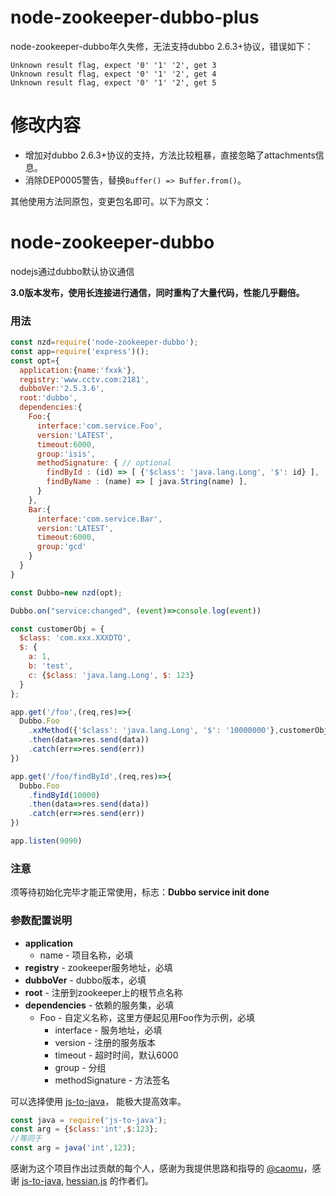# node-zookeeper-dubbo-plus
node-zookeeper-dubbo年久失修，无法支持dubbo 2.6.3+协议，错误如下：
```
Unknown result flag, expect '0' '1' '2', get 3
Unknown result flag, expect '0' '1' '2', get 4
Unknown result flag, expect '0' '1' '2', get 5
```
# 修改内容

* 增加对dubbo 2.6.3+协议的支持，方法比较粗暴，直接忽略了attachments信息。
* 消除DEP0005警告，替换`Buffer() => Buffer.from()`。

其他使用方法同原包，变更包名即可。以下为原文：


# node-zookeeper-dubbo
nodejs通过dubbo默认协议通信

**3.0版本发布，使用长连接进行通信，同时重构了大量代码，性能几乎翻倍。**

### 用法

```javascript
const nzd=require('node-zookeeper-dubbo');
const app=require('express')();
const opt={
  application:{name:'fxxk'},
  registry:'www.cctv.com:2181',
  dubboVer:'2.5.3.6',
  root:'dubbo',
  dependencies:{
    Foo:{
      interface:'com.service.Foo',
      version:'LATEST',
      timeout:6000,
      group:'isis',
      methodSignature: { // optional
        findById : (id) => [ {'$class': 'java.lang.Long', '$': id} ],
        findByName : (name) => [ java.String(name) ],
      }
    },
    Bar:{
      interface:'com.service.Bar',
      version:'LATEST',
      timeout:6000,
      group:'gcd'
    }
  }
}

const Dubbo=new nzd(opt);

Dubbo.on("service:changed", (event)=>console.log(event))

const customerObj = {
  $class: 'com.xxx.XXXDTO',
  $: {
    a: 1,
    b: 'test',
    c: {$class: 'java.lang.Long', $: 123}
  }
};

app.get('/foo',(req,res)=>{
  Dubbo.Foo
    .xxMethod({'$class': 'java.lang.Long', '$': '10000000'},customerObj)
    .then(data=>res.send(data))
    .catch(err=>res.send(err))
})

app.get('/foo/findById',(req,res)=>{
  Dubbo.Foo
    .findById(10000)
    .then(data=>res.send(data))
    .catch(err=>res.send(err))
})

app.listen(9090)

```
### 注意

须等待初始化完毕才能正常使用，标志：**Dubbo service init done**

### 参数配置说明
- **application**
  * name - 项目名称，必填
- **registry** - zookeeper服务地址，必填
- **dubboVer** - dubbo版本，必填
- **root** - 注册到zookeeper上的根节点名称
- **dependencies** - 依赖的服务集，必填
  * Foo - 自定义名称，这里方便起见用Foo作为示例，必填
    * interface - 服务地址，必填
    * version - 注册的服务版本
    * timeout	-	超时时间，默认6000
    * group	-	分组
    * methodSignature	-	方法签名

可以选择使用  [js-to-java](https://github.com/node-modules/js-to-java)， 能极大提高效率。
```javascript
const java = require('js-to-java');
const arg = {$class:'int',$:123};
//等同于
const arg = java('int',123);
```

感谢为这个项目作出过贡献的每个人，感谢为我提供思路和指导的 [@caomu](https://github.com/caomu)，感谢 [js-to-java](https://github.com/node-modules/js-to-java), [hessian.js](https://github.com/node-modules/hessian.js) 的作者们。

[npm-image]:http://img.shields.io/npm/v/node-zookeeper-dubbo.svg?style=flat-square
[npm-url]:https://npmjs.org/package/node-zookeeper-dubbo?style=flat-square
[downloads-image]:http://img.shields.io/npm/dm/node-zookeeper-dubbo.svg?style=flat-square
